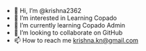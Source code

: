- 👋 Hi, I’m @krishna2362
- 👀 I’m interested in Learning Copado
- 🌱 I’m currently learning Copado Admin
- 💞️ I’m looking to collaborate on GitHub
- 📫 How to reach me krishna.kn@gmail.com

<!---
krishna2362/krishna2362 is a ✨ special ✨ repository because its `README.md` (this file) appears on your GitHub profile.
You can click the Preview link to take a look at your changes.
--->
